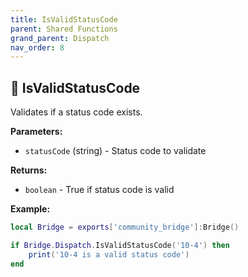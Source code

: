 ```yaml
---
title: IsValidStatusCode
parent: Shared Functions
grand_parent: Dispatch
nav_order: 8
---
```


## 🔹 IsValidStatusCode

Validates if a status code exists.

**Parameters:**
- `statusCode` (string) - Status code to validate

**Returns:**
- `boolean` - True if status code is valid

**Example:**
```lua
local Bridge = exports['community_bridge']:Bridge()

if Bridge.Dispatch.IsValidStatusCode('10-4') then
    print('10-4 is a valid status code')
end
``` 